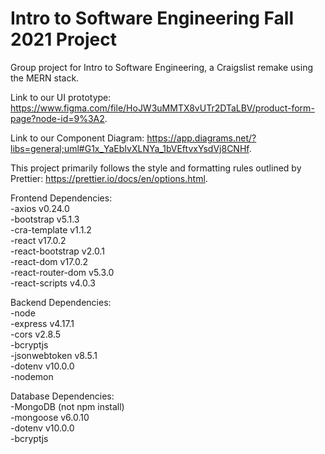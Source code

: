 # Intro to Software Engineering Fall 2021 Project
Group project for Intro to Software Engineering, a Craigslist remake using the MERN stack.

Link to our UI prototype: https://www.figma.com/file/HoJW3uMMTX8vUTr2DTaLBV/product-form-page?node-id=9%3A2. 

Link to our Component Diagram: https://app.diagrams.net/?libs=general;uml#G1x_YaEbIvXLNYa_1bVEftvxYsdVj8CNHf. 

This project primarily follows the style and formatting rules outlined by Prettier: https://prettier.io/docs/en/options.html.

Frontend Dependencies:  
-axios v0.24.0  
-bootstrap v5.1.3  
-cra-template v1.1.2  
-react v17.0.2  
-react-bootstrap v2.0.1  
-react-dom v17.0.2  
-react-router-dom v5.3.0  
-react-scripts v4.0.3  
  
Backend Dependencies:  
-node  
-express v4.17.1  
-cors v2.8.5  
-bcryptjs  
-jsonwebtoken v8.5.1  
-dotenv v10.0.0  
-nodemon  
  
Database Dependencies:  
-MongoDB (not npm install)  
-mongoose v6.0.10  
-dotenv v10.0.0  
-bcryptjs  
